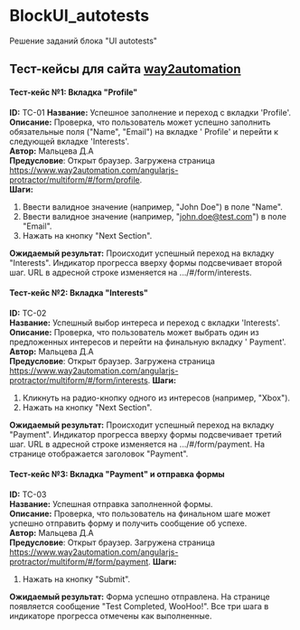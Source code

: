 # BlockUI_autotests

Решение заданий блока "UI autotests"

## Тест-кейсы для сайта [way2automation](http://way2automation.com/)

#### Тест-кейс №1: Вкладка "Profile"

**ID:** TC-01
**Название:** Успешное заполнение и переход с вкладки 'Profile'.
**Описание:** Проверка, что пользователь может успешно заполнить обязательные поля ("Name", "Email") на вкладке '
Profile' и перейти к следующей вкладке 'Interests'.  
**Автор:** Мальцева Д.А   
**Предусловие**: Открыт браузер. Загружена страница https://www.way2automation.com/angularjs-protractor/multiform/#/form/profile.  
**Шаги:**

1. Ввести валидное значение (например, "John Doe") в поле "Name".
2. Ввести валидное значение (например, "john.doe@test.com") в поле "Email".
3. Нажать на кнопку "Next Section".

**Ожидаемый результат:** Происходит успешный переход на вкладку "Interests". Индикатор прогресса вверху формы
подсвечивает второй шаг. URL в адресной строке изменяется на .../#/form/interests.

#### Тест-кейс №2: Вкладка "Interests"

**ID:** TC-02  
**Название:** Успешный выбор интереса и переход с вкладки 'Interests'.  
**Описание:** Проверка, что пользователь может выбрать один из предложенных интересов и перейти на финальную вкладку '
Payment'.  
**Автор:** Мальцева Д.А  
**Предусловие**: Открыт браузер. Загружена страница https://www.way2automation.com/angularjs-protractor/multiform/#/form/interests.
**Шаги:**

1. Кликнуть на радио-кнопку одного из интересов (например, "Xbox").
2. Нажать на кнопку "Next Section".

**Ожидаемый результат:** Происходит успешный переход на вкладку "Payment". Индикатор прогресса вверху формы подсвечивает
третий шаг. URL в адресной строке изменяется на .../#/form/payment. На странице отображается заголовок "Payment".

#### Тест-кейс №3: Вкладка "Payment" и отправка формы

**ID:** TC-03  
**Название:** Успешная отправка заполненной формы.  
**Описание:** Проверка, что пользователь на финальном шаге может успешно отправить форму и получить сообщение об
успехе.  
**Автор:** Мальцева Д.А  
**Предусловие**: Открыт браузер. Загружена страница https://www.way2automation.com/angularjs-protractor/multiform/#/form/payment.
**Шаги:**

1. Нажать на кнопку "Submit".

**Ожидаемый результат:** Форма успешно отправлена. На странице появляется сообщение "Test Completed, WooHoo!". Все три шага в
индикаторе прогресса отмечены как выполненные.